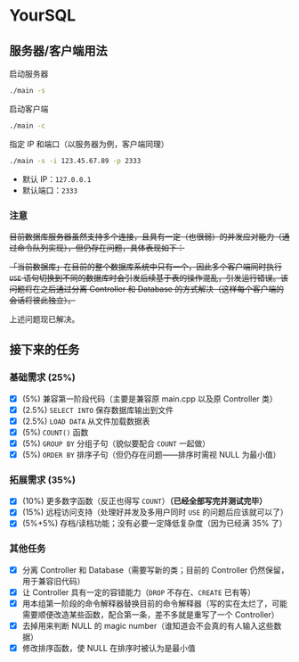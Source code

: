 # YourSQL

## 服务器/客户端用法

启动服务器

```bash
./main -s
```

启动客户端

```bash
./main -c
```

指定 IP 和端口（以服务器为例，客户端同理）

```bash
./main -s -i 123.45.67.89 -p 2333
```

* 默认 IP：`127.0.0.1`
* 默认端口：`2333`

### 注意

~~目前数据库服务器虽然支持多个连接，且具有一定（也很弱）的并发应对能力（通过命令队列实现），但仍存在问题，具体表现如下：~~

~~「当前数据库」在目前的整个数据库系统中只有一个，因此多个客户端同时执行 `USE` 语句切换到不同的数据库时会引发后续基于表的操作混乱，引发运行错误。该问题将在之后通过分离 Controller 和 Database 的方式解决（这样每个客户端的会话将彼此独立）。~~

上述问题现已解决。

## 接下来的任务

### 基础需求 (25%)

* [x] (5%) 兼容第一阶段代码（主要是兼容原 main.cpp 以及原 Controller 类）
* [x] (2.5%) `SELECT INTO` 保存数据库输出到文件
* [x] (2.5%) `LOAD DATA` 从文件加载数据表
* [x] (5%) `COUNT()` 函数
* [x] (5%) `GROUP BY` 分组子句（貌似要配合 `COUNT` 一起做）
* [x] (5%) `ORDER BY` 排序子句（但仍存在问题——排序时需视 NULL 为最小值）

### 拓展需求 (35%)

* [x]  (10%) 更多数字函数（反正也得写 `COUNT`）**（已经全部写完并测试完毕）**
* [x] (15%) 远程访问支持（处理好并发及多用户同时 `USE` 的问题后应该就可以了）
* [x] (5%+5%) 存档/读档功能；没有必要一定降低复杂度（因为已经满 35% 了）

### 其他任务

* [x] 分离 Controller 和 Database（需要写新的类；目前的 Controller 仍然保留，用于兼容旧代码）
* [x] 让 Controller 具有一定的容错能力（`DROP` 不存在、`CREATE` 已有等）
* [x] 用本组第一阶段的命令解释器替换目前的命令解释器（写的实在太烂了，可能需要顺便改造某些函数，配合第一条，差不多就是重写了一个 Controller）
* [x] 去掉用来判断 NULL 的 magic number（谁知道会不会真的有人输入这些数据）
* [x] 修改排序函数，使 NULL 在排序时被认为是最小值
